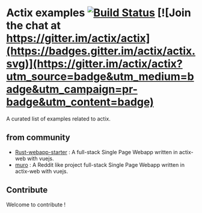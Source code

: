 # Actix examples [![Build Status](https://travis-ci.org/actix/examples.svg?branch=master)](https://travis-ci.org/actix/examples) [![Join the chat at https://gitter.im/actix/actix](https://badges.gitter.im/actix/actix.svg)](https://gitter.im/actix/actix?utm_source=badge&utm_medium=badge&utm_campaign=pr-badge&utm_content=badge)

A curated list of examples related to actix.

## from community
* [Rust-webapp-starter](https://github.com/OUISRC/Rust-webapp-starter) : A full-stack Single Page Webapp written in actix-web with vuejs.
* [muro](https://github.com/OUISRC/muro) : A Reddit like project full-stack Single Page Webapp written in actix-web with vuejs.

## Contribute

Welcome to contribute !
